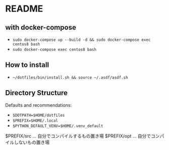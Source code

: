 # README

## with docker-compose
- `sudo docker-compose up --build -d && sudo docker-compose exec centos8 bash`
- `sudo docker-compose exec centos8 bash`

## How to install
- `~/dotfiles/bin/install.sh && source ~/.asdf/asdf.sh`

## Directory Structure

Defaults and recommendations: 
- `$DOTPATH=$HOME/dotfiles`
- `$PREFIX=$HOME/.local`
- `$PYTHON_DEFAULT_VENV=$HOME/.venv_default`

$PREFIX/src ... 自分でコンパイルするもの置き場
$PREFIX/opt ... 自分でコンパイルしないもの置き場

